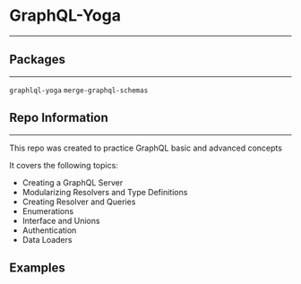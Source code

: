 # GraphQL-Yoga
---

## Packages
---

`graphlql-yoga` `merge-graphql-schemas`

## Repo Information
---

This repo was created to practice GraphQL basic and advanced concepts

It covers the following topics: 
- Creating a GraphQL Server
- Modularizing Resolvers and Type Definitions
- Creating Resolver and Queries
- Enumerations 
- Interface and Unions
- Authentication
- Data Loaders


## Examples
